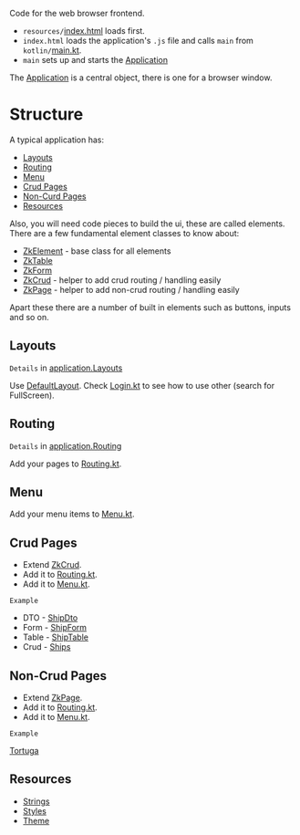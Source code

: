 Code for the web browser frontend.

* `resources/`[index.html](./resources/index.html) loads first.
* `index.html` loads the application's `.js` file and calls `main` from `kotlin/`[main.kt](./kotlin/main.kt).
* `main` sets up and starts the [Application](../../../core/src/jsMain/kotlin/zakadabar/stack/frontend/application/Application.kt)

The [Application](../../../core/src/jsMain/kotlin/zakadabar/stack/frontend/application/Application.kt) is a central object, there is one for a browser window.

# Structure

A typical application has:

* [Layouts](#Layouts)
* [Routing](#Routing)
* [Menu](#Menu)
* [Crud Pages](#Crud-Pages)
* [Non-Curd Pages](#Non-Crud-Pages)
* [Resources](#Resources)

Also, you will need code pieces to build the ui, these are called elements. There are a few fundamental element classes to know about:

* [ZkElement](../../../core/src/jsMain/kotlin/zakadabar/stack/frontend/elements/README.md#ZkElement) - base class for all elements
* [ZkTable](../../../core/src/jsMain/kotlin/zakadabar/stack/frontend/builtin/table)
* [ZkForm](../../../core/src/jsMain/kotlin/zakadabar/stack/frontend/builtin/table)
* [ZkCrud](../../../core/src/jsMain/kotlin/zakadabar/stack/frontend/elements/README.md#ZkCrud) - helper to add crud routing / handling easily
* [ZkPage](../../../core/src/jsMain/kotlin/zakadabar/stack/frontend/elements/README.md#ZkPage) - helper to add non-crud routing / handling easily

Apart these there are a number of built in elements such as buttons, inputs and so on.

## Layouts

`Details` in [application.Layouts](../../../core/src/jsMain/kotlin/zakadabar/stack/frontend/application/README.md#Layouts)

Use [DefaultLayout](./kotlin/zakadabar/demo/frontend/DefaultLayout.kt). Check [Login.kt](./kotlin/zakadabar/demo/frontend/pages/misc/Login.kt)
to see how to use other (search for FullScreen).

## Routing

`Details` in [application.Routing](../../../core/src/jsMain/kotlin/zakadabar/stack/frontend/application/README.md#Routing)

Add your pages to [Routing.kt](./kotlin/zakadabar/demo/frontend/Routing.kt).

## Menu

Add your menu items to [Menu.kt](./kotlin/zakadabar/demo/frontend/Menu.kt).

## Crud Pages

* Extend [ZkCrud](../../../core/src/jsMain/kotlin/zakadabar/stack/frontend/builtin/pages/ZkCrud.kt).
* Add it to [Routing.kt](./kotlin/zakadabar/demo/frontend/Routing.kt).
* Add it to [Menu.kt](./kotlin/zakadabar/demo/frontend/Menu.kt).

`Example`

* DTO - [ShipDto](../commonMain/kotlin/zakadabar/demo/data/ship/ShipDto.kt)
* Form - [ShipForm](./kotlin/zakadabar/demo/frontend/pages/ship/ShipForm.kt)
* Table - [ShipTable](./kotlin/zakadabar/demo/frontend/pages/ship/ShipTable.kt)
* Crud - [Ships](./kotlin/zakadabar/demo/frontend/pages/ship/Ships.kt)

## Non-Crud Pages

* Extend [ZkPage](../../../core/src/jsMain/kotlin/zakadabar/stack/frontend/builtin/pages/ZkPage.kt).
* Add it to [Routing.kt](./kotlin/zakadabar/demo/frontend/Routing.kt).
* Add it to [Menu.kt](./kotlin/zakadabar/demo/frontend/Menu.kt).

`Example`

[Tortuga](./kotlin/zakadabar/demo/frontend/pages/port/Tortuga.kt)

## Resources

* [Strings](./kotlin/zakadabar/demo/frontend/resources/demo.kt)
* [Styles](./kotlin/zakadabar/demo/frontend/resources/Styles.kt)
* [Theme](./kotlin/zakadabar/demo/frontend/resources/Theme.kt)